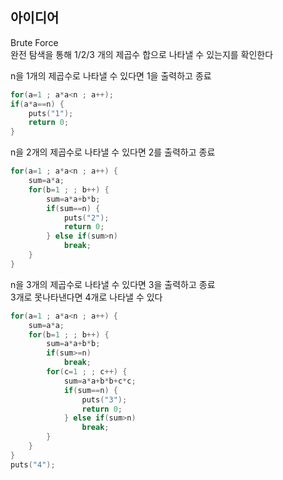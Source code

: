 ## 아이디어
Brute Force  
완전 탐색을 통해 1/2/3 개의 제곱수 합으로 나타낼 수 있는지를 확인한다  
  
n을 1개의 제곱수로 나타낼 수 있다면 1을 출력하고 종료
```c
for(a=1 ; a*a<n ; a++);
if(a*a==n) {
	puts("1");
	return 0;
}
```
n을 2개의 제곱수로 나타낼 수 있다면 2를 출력하고 종료
```c
for(a=1 ; a*a<n ; a++) {
	sum=a*a;
	for(b=1 ; ; b++) {
		sum=a*a+b*b;
		if(sum==n) {
			puts("2");
			return 0;
		} else if(sum>n)
			break;
	}
}
```
n을 3개의 제곱수로 나타낼 수 있다면 3을 출력하고 종료  
3개로 못나타낸다면 4개로 나타낼 수 있다
```c
for(a=1 ; a*a<n ; a++) {
	sum=a*a;
	for(b=1 ; ; b++) {
		sum=a*a+b*b;
		if(sum>=n)
			break;
		for(c=1 ; ; c++) {
			sum=a*a+b*b+c*c;
			if(sum==n) {
				puts("3");
				return 0;
			} else if(sum>n)
				break;
		}
	}
}
puts("4");
```
